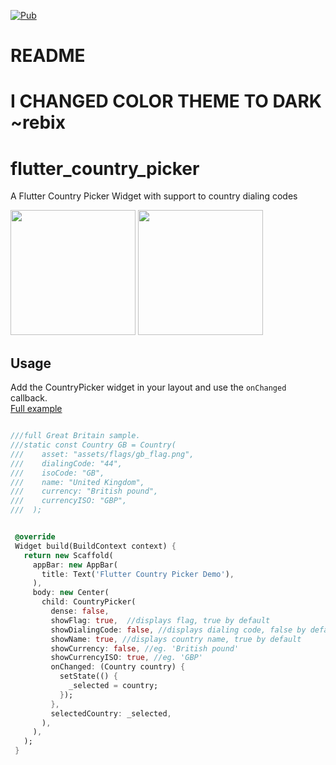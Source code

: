 [![Pub](https://img.shields.io/badge/Pub-0.1.6-orange.svg?style=flat-square)](https://pub.dartlang.org/packages/flutter_country_picker)
# README
# I CHANGED COLOR THEME TO DARK ~rebix


# flutter_country_picker
A Flutter Country Picker Widget with support to country dialing codes

<img src="https://github.com/biessek/flutter_country_picker/blob/master/example/img/1.png?raw=true" width="200"/>  
<img src="https://github.com/biessek/flutter_country_picker/blob/master/example/img/2.png?raw=true" width="200"/>

## Usage

Add the CountryPicker widget in your layout and use the `onChanged` callback.  
[Full example](https://github.com/biessek/flutter_country_picker/tree/master/example)

 ```dart
 
///full Great Britain sample.
///static const Country GB = Country(
///    asset: "assets/flags/gb_flag.png",
///    dialingCode: "44",
///    isoCode: "GB",
///    name: "United Kingdom",
///    currency: "British pound",
///    currencyISO: "GBP",
///  );


  @override
  Widget build(BuildContext context) {
    return new Scaffold(
      appBar: new AppBar(
        title: Text('Flutter Country Picker Demo'),
      ),
      body: new Center(
        child: CountryPicker(
          dense: false,
          showFlag: true,  //displays flag, true by default
          showDialingCode: false, //displays dialing code, false by default
          showName: true, //displays country name, true by default
          showCurrency: false, //eg. 'British pound'
          showCurrencyISO: true, //eg. 'GBP'
          onChanged: (Country country) {
            setState(() {
              _selected = country;
            });
          },
          selectedCountry: _selected,
        ),
      ),
    );
  }

 ```
